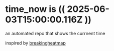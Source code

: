 # time_now is (( 2025-06-03T15:00:00.116Z ))

an automated repo that shows the currnent time

inspired by [breakingheatmap](https://github.com/breakingheatmap/breakingheatmap)